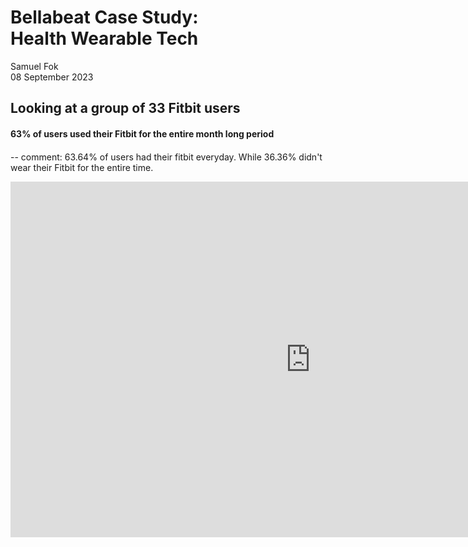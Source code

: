 # Bellabeat Case Study: <br> Health Wearable Tech


Samuel Fok <br>
08 September 2023

## Looking at a group of 33 Fitbit users
#### 63% of users used their Fitbit for the entire month long period
#### 
-- comment: 63.64% of users had their fitbit everyday. While 36.36% didn't wear their Fitbit for the entire time. 


<iframe src="https://docs.google.com/presentation/d/e/2PACX-1vS5jkWZR7iLM-MhqB50df_3B-ciYBiceVjB2sULyoQdCV4zGgLXHOH0_Wc3iQ9mGU5hUDjDAYGEsOBi/embed?start=true&loop=false&delayms=3000" frameborder="0" width="960" height="569" allowfullscreen="true" mozallowfullscreen="true" webkitallowfullscreen="true"></iframe>